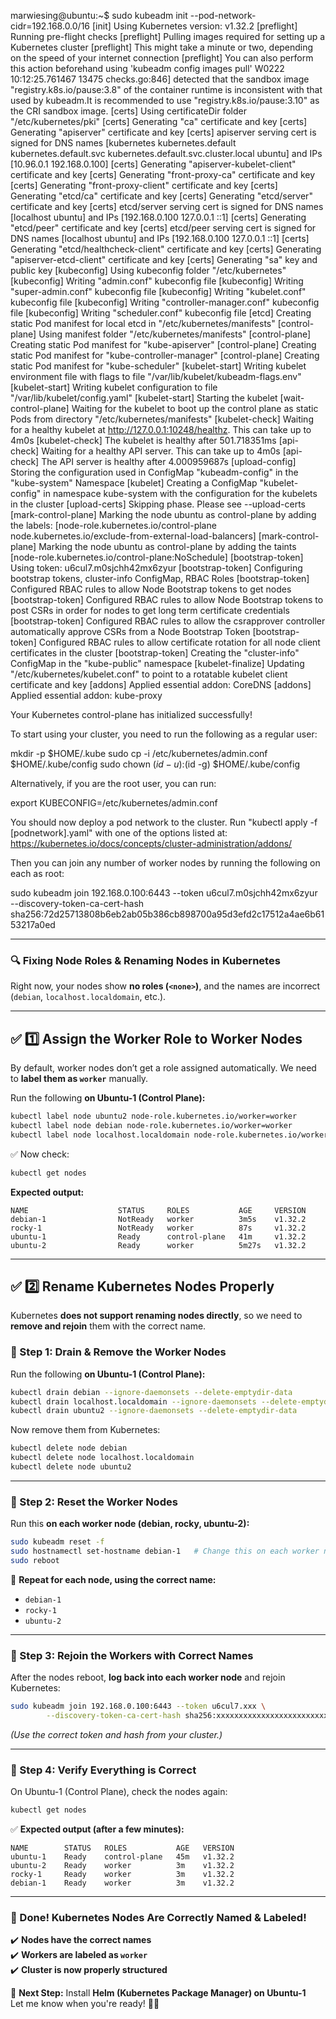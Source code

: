 marwiesing@ubuntu:~$ sudo kubeadm init --pod-network-cidr=192.168.0.0/16
[init] Using Kubernetes version: v1.32.2
[preflight] Running pre-flight checks
[preflight] Pulling images required for setting up a Kubernetes cluster
[preflight] This might take a minute or two, depending on the speed of your internet connection
[preflight] You can also perform this action beforehand using 'kubeadm config images pull'
W0222 10:12:25.761467   13475 checks.go:846] detected that the sandbox image "registry.k8s.io/pause:3.8" of the container runtime is inconsistent with that used by kubeadm.It is recommended to use "registry.k8s.io/pause:3.10" as the CRI sandbox image.
[certs] Using certificateDir folder "/etc/kubernetes/pki"
[certs] Generating "ca" certificate and key
[certs] Generating "apiserver" certificate and key
[certs] apiserver serving cert is signed for DNS names [kubernetes kubernetes.default kubernetes.default.svc kubernetes.default.svc.cluster.local ubuntu] and IPs [10.96.0.1 192.168.0.100]
[certs] Generating "apiserver-kubelet-client" certificate and key
[certs] Generating "front-proxy-ca" certificate and key
[certs] Generating "front-proxy-client" certificate and key
[certs] Generating "etcd/ca" certificate and key
[certs] Generating "etcd/server" certificate and key
[certs] etcd/server serving cert is signed for DNS names [localhost ubuntu] and IPs [192.168.0.100 127.0.0.1 ::1]
[certs] Generating "etcd/peer" certificate and key
[certs] etcd/peer serving cert is signed for DNS names [localhost ubuntu] and IPs [192.168.0.100 127.0.0.1 ::1]
[certs] Generating "etcd/healthcheck-client" certificate and key
[certs] Generating "apiserver-etcd-client" certificate and key
[certs] Generating "sa" key and public key
[kubeconfig] Using kubeconfig folder "/etc/kubernetes"
[kubeconfig] Writing "admin.conf" kubeconfig file
[kubeconfig] Writing "super-admin.conf" kubeconfig file
[kubeconfig] Writing "kubelet.conf" kubeconfig file
[kubeconfig] Writing "controller-manager.conf" kubeconfig file
[kubeconfig] Writing "scheduler.conf" kubeconfig file
[etcd] Creating static Pod manifest for local etcd in "/etc/kubernetes/manifests"
[control-plane] Using manifest folder "/etc/kubernetes/manifests"
[control-plane] Creating static Pod manifest for "kube-apiserver"
[control-plane] Creating static Pod manifest for "kube-controller-manager"
[control-plane] Creating static Pod manifest for "kube-scheduler"
[kubelet-start] Writing kubelet environment file with flags to file "/var/lib/kubelet/kubeadm-flags.env"
[kubelet-start] Writing kubelet configuration to file "/var/lib/kubelet/config.yaml"
[kubelet-start] Starting the kubelet
[wait-control-plane] Waiting for the kubelet to boot up the control plane as static Pods from directory "/etc/kubernetes/manifests"
[kubelet-check] Waiting for a healthy kubelet at http://127.0.0.1:10248/healthz. This can take up to 4m0s
[kubelet-check] The kubelet is healthy after 501.718351ms
[api-check] Waiting for a healthy API server. This can take up to 4m0s
[api-check] The API server is healthy after 4.000959687s
[upload-config] Storing the configuration used in ConfigMap "kubeadm-config" in the "kube-system" Namespace
[kubelet] Creating a ConfigMap "kubelet-config" in namespace kube-system with the configuration for the kubelets in the cluster
[upload-certs] Skipping phase. Please see --upload-certs
[mark-control-plane] Marking the node ubuntu as control-plane by adding the labels: [node-role.kubernetes.io/control-plane node.kubernetes.io/exclude-from-external-load-balancers]
[mark-control-plane] Marking the node ubuntu as control-plane by adding the taints [node-role.kubernetes.io/control-plane:NoSchedule]
[bootstrap-token] Using token: u6cul7.m0sjchh42mx6zyur
[bootstrap-token] Configuring bootstrap tokens, cluster-info ConfigMap, RBAC Roles
[bootstrap-token] Configured RBAC rules to allow Node Bootstrap tokens to get nodes
[bootstrap-token] Configured RBAC rules to allow Node Bootstrap tokens to post CSRs in order for nodes to get long term certificate credentials
[bootstrap-token] Configured RBAC rules to allow the csrapprover controller automatically approve CSRs from a Node Bootstrap Token
[bootstrap-token] Configured RBAC rules to allow certificate rotation for all node client certificates in the cluster
[bootstrap-token] Creating the "cluster-info" ConfigMap in the "kube-public" namespace
[kubelet-finalize] Updating "/etc/kubernetes/kubelet.conf" to point to a rotatable kubelet client certificate and key
[addons] Applied essential addon: CoreDNS
[addons] Applied essential addon: kube-proxy

Your Kubernetes control-plane has initialized successfully!

To start using your cluster, you need to run the following as a regular user:

  mkdir -p $HOME/.kube
  sudo cp -i /etc/kubernetes/admin.conf $HOME/.kube/config
  sudo chown $(id -u):$(id -g) $HOME/.kube/config

Alternatively, if you are the root user, you can run:

  export KUBECONFIG=/etc/kubernetes/admin.conf

You should now deploy a pod network to the cluster.
Run "kubectl apply -f [podnetwork].yaml" with one of the options listed at:
  https://kubernetes.io/docs/concepts/cluster-administration/addons/

Then you can join any number of worker nodes by running the following on each as root:

sudo kubeadm join 192.168.0.100:6443 --token u6cul7.m0sjchh42mx6zyur \
	--discovery-token-ca-cert-hash sha256:72d25713808b6eb2ab05b386cb898700a95d3efd2c17512a4ae6b6153217a0ed 

----

### **🔍 Fixing Node Roles & Renaming Nodes in Kubernetes**  

Right now, your nodes show **no roles (`<none>`)**, and the names are incorrect (`debian`, `localhost.localdomain`, etc.).  

---

## **✅ 1️⃣ Assign the Worker Role to Worker Nodes**  
By default, worker nodes don’t get a role assigned automatically. We need to **label them as `worker`** manually.

Run the following **on Ubuntu-1 (Control Plane):**  
```bash
kubectl label node ubuntu2 node-role.kubernetes.io/worker=worker
kubectl label node debian node-role.kubernetes.io/worker=worker
kubectl label node localhost.localdomain node-role.kubernetes.io/worker=worker
```
✅ Now check:  
```bash
kubectl get nodes
```
**Expected output:**  
```
NAME                    STATUS     ROLES           AGE     VERSION
debian-1                NotReady   worker          3m5s    v1.32.2
rocky-1                 NotReady   worker          87s     v1.32.2
ubuntu-1                Ready      control-plane   41m     v1.32.2
ubuntu-2                Ready      worker          5m27s   v1.32.2
```

---

## **✅ 2️⃣ Rename Kubernetes Nodes Properly**  
Kubernetes **does not support renaming nodes directly**, so we need to **remove and rejoin** them with the correct name.

### **🔹 Step 1: Drain & Remove the Worker Nodes**  
Run the following **on Ubuntu-1 (Control Plane):**  
```bash
kubectl drain debian --ignore-daemonsets --delete-emptydir-data
kubectl drain localhost.localdomain --ignore-daemonsets --delete-emptydir-data
kubectl drain ubuntu2 --ignore-daemonsets --delete-emptydir-data
```
Now remove them from Kubernetes:  
```bash
kubectl delete node debian
kubectl delete node localhost.localdomain
kubectl delete node ubuntu2
```

---

### **🔹 Step 2: Reset the Worker Nodes**  
Run this **on each worker node (debian, rocky, ubuntu-2):**  
```bash
sudo kubeadm reset -f
sudo hostnamectl set-hostname debian-1   # Change this on each worker node accordingly
sudo reboot
```
📌 **Repeat for each node, using the correct name:**  
- `debian-1`
- `rocky-1`
- `ubuntu-2`

---

### **🔹 Step 3: Rejoin the Workers with Correct Names**  
After the nodes reboot, **log back into each worker node** and rejoin Kubernetes:  
```bash
sudo kubeadm join 192.168.0.100:6443 --token u6cul7.xxx \
        --discovery-token-ca-cert-hash sha256:xxxxxxxxxxxxxxxxxxxxxxxxxxxxxxxxxxxxxxxxxxxxxxxxxxxxxxxxxxxxxxxx
```
_(Use the correct token and hash from your cluster.)_  

---

### **🔹 Step 4: Verify Everything is Correct**  
On Ubuntu-1 (Control Plane), check the nodes again:  
```bash
kubectl get nodes
```
✅ **Expected output (after a few minutes):**  
```
NAME        STATUS   ROLES           AGE   VERSION
ubuntu-1    Ready    control-plane   45m   v1.32.2
ubuntu-2    Ready    worker          3m    v1.32.2
rocky-1     Ready    worker          3m    v1.32.2
debian-1    Ready    worker          3m    v1.32.2
```

---

### **🎉 Done! Kubernetes Nodes Are Correctly Named & Labeled!**  
✔️ **Nodes have the correct names**  
✔️ **Workers are labeled as `worker`**  
✔️ **Cluster is now properly structured**  

📌 **Next Step:** Install **Helm (Kubernetes Package Manager) on Ubuntu-1**  
Let me know when you're ready! 🚀🔥